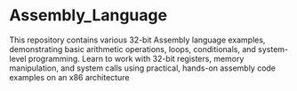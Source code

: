 # Assembly_Language
This repository contains various 32-bit Assembly language examples, demonstrating basic arithmetic operations, loops, conditionals, and system-level programming. Learn to work with 32-bit registers, memory manipulation, and system calls using practical, hands-on assembly code examples on an x86 architecture
